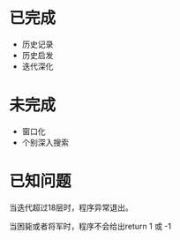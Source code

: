 # 已完成
- 历史记录
- 历史启发
- 迭代深化

# 未完成
- 窗口化
- 个别深入搜索

# 已知问题
当迭代超过18层时，程序异常退出。

当困毙或者将军时，程序不会给出return 1 或 -1
